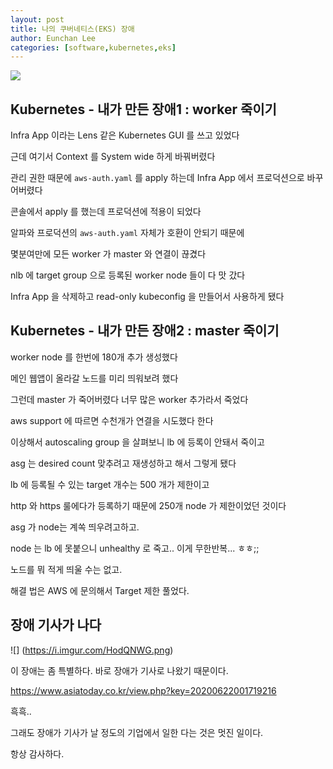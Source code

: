 ```yaml
---
layout: post
title: 나의 쿠버네티스(EKS) 장애
author: Eunchan Lee
categories: [software,kubernetes,eks]
---
```


![](https://i.imgur.com/0q3pzBi.png)

## Kubernetes - 내가 만든 장애1 : worker 죽이기

Infra App 이라는 Lens 같은 Kubernetes GUI 를 쓰고 있었다

근데 여기서 Context 를 System wide 하게 바꿔버렸다

관리 권한 때문에 `aws-auth.yaml` 를 apply 하는데 Infra App 에서 프로덕션으로 바꾸어버렸다

콘솔에서 apply 를 했는데 프로덕션에 적용이 되었다

알파와 프로덕션의 `aws-auth.yaml` 자체가 호환이 안되기 때문에

몇분여만에 모든 worker 가 master 와 연결이 끊겼다

nlb 에 target group 으로 등록된 worker node 들이 다 맛 갔다

Infra App 을 삭제하고 read-only kubeconfig 을 만들어서 사용하게 됐다


## Kubernetes - 내가 만든 장애2 : master 죽이기

worker node 를 한번에 180개 추가 생성했다

메인 웹앱이 올라갈 노드를 미리 띄워보려 했다

그런데 master 가 죽어버렸다 너무 많은 worker 추가라서 죽었다

aws support 에 따르면 수천개가 연결을 시도했다 한다

이상해서 autoscaling group 을 살펴보니 lb 에 등록이 안돼서 죽이고

asg 는 desired count 맞추려고 재생성하고 해서 그렇게 됐다

lb 에 등록될 수 있는 target 개수는 500 개가 제한이고

http 와 https 룰에다가 등록하기 때문에 250개 node 가 제한이었던 것이다


asg 가 node는 계쏙 띄우려고하고.

node 는 lb 에 못붙으니 unhealthy 로 죽고.. 이게 무한반복... ㅎㅎ;;

노드를 뭐 적게 띄울 수는 없고. 

해결 법은 AWS 에 문의해서 Target 제한 풀었다.


## 장애 기사가 나다

![] (https://i.imgur.com/HodQNWG.png)

이 장애는 좀 특별하다. 바로 장애가 기사로 나왔기 때문이다. 

https://www.asiatoday.co.kr/view.php?key=20200622001719216

흑흑.. 

그래도 장애가 기사가 날 정도의 기업에서 일한 다는 것은 멋진 일이다.

항상 감사하다.

